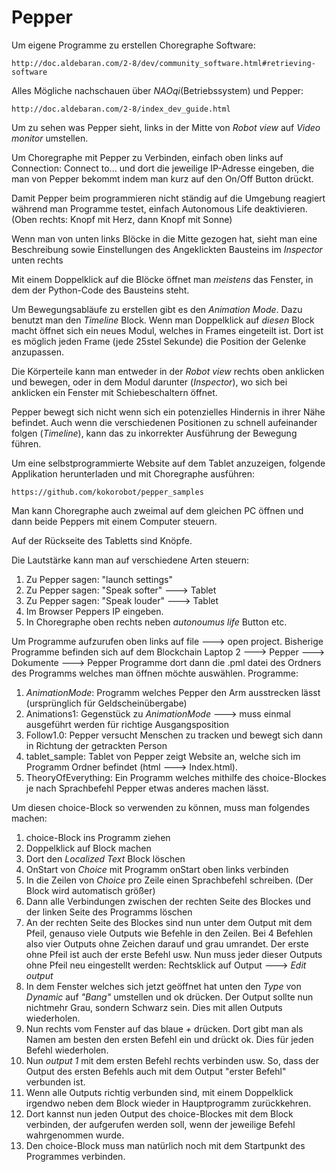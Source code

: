 # Pepper
Um eigene Programme zu erstellen
Choregraphe Software:
```
http://doc.aldebaran.com/2-8/dev/community_software.html#retrieving-software
```
Alles Mögliche nachschauen über *NAOqi*(Betriebssystem) und Pepper:
```
http://doc.aldebaran.com/2-8/index_dev_guide.html
```
Um zu sehen was Pepper sieht, links in der Mitte von *Robot view* auf *Video monitor* umstellen.

Um Choregraphe mit Pepper zu Verbinden, einfach oben links auf Connection: Connect to...
und dort die jeweilige IP-Adresse eingeben, die man von Pepper bekommt indem man kurz auf den On/Off Button drückt.

Damit Pepper beim programmieren nicht ständig auf die Umgebung reagiert während man Programme testet, einfach Autonomous Life deaktivieren. (Oben rechts: Knopf mit Herz, dann Knopf mit Sonne)

Wenn man von unten links Blöcke in die Mitte gezogen hat, sieht man eine Beschreibung sowie Einstellungen des Angeklickten Bausteins im *Inspector* unten rechts

Mit einem Doppelklick auf die Blöcke öffnet man _meistens_ das Fenster, in dem der Python-Code des Bausteins steht.

Um Bewegungsabläufe zu erstellen gibt es den *Animation Mode*. Dazu benutzt man den *Timeline* Block.
Wenn man Doppelklick auf _diesen_ Block macht öffnet sich ein neues Modul, welches in Frames eingeteilt ist. Dort ist es möglich jeden Frame (jede 25stel Sekunde) die Position der Gelenke anzupassen.

Die Körperteile kann man entweder in der *Robot view* rechts oben anklicken und bewegen, oder in dem Modul darunter (*Inspector*), wo sich bei anklicken ein Fenster mit Schiebeschaltern öffnet.

Pepper bewegt sich nicht wenn sich ein potenzielles Hindernis in ihrer Nähe befindet. Auch wenn die verschiedenen Positionen zu schnell aufeinander folgen (*Timeline*), kann das zu inkorrekter Ausführung der Bewegung führen.

Um eine selbstprogrammierte Website auf dem Tablet anzuzeigen, folgende Applikation herunterladen und mit Choregraphe ausführen:
```
https://github.com/kokorobot/pepper_samples
```

Man kann Choregraphe auch zweimal auf dem gleichen PC öffnen und dann beide Peppers mit einem Computer steuern.

Auf der Rückseite des Tabletts sind Knöpfe. 

Die Lautstärke kann man auf verschiedene Arten steuern:
1. Zu Pepper sagen: "launch settings"
2. Zu Pepper sagen: "Speak softer" ---> Tablet
3. Zu Pepper sagen: "Speak louder" ---> Tablet
4. Im Browser Peppers IP eingeben.
5. In Choregraphe oben rechts neben *autonoumus life* Button etc.

Um Programme aufzurufen oben links auf file ---> open project.
Bisherige Programme befinden sich auf dem Blockchain Laptop 2 ---> Pepper ---> Dokumente ---> Pepper Programme 
dort dann die .pml datei des Ordners des Programms welches man öffnen möchte auswählen.
Programme:
1. *AnimationMode*:
Programm welches Pepper den Arm ausstrecken lässt (ursprünglich für Geldscheinübergabe)
2. Animations1:
Gegenstück zu *AnimationMode* ---> muss einmal ausgeführt werden für richtige Ausgangsposition
3. Follow1.0:
Pepper versucht Menschen zu tracken und bewegt sich dann in Richtung der getrackten Person
4. tablet_sample:
Tablet von Pepper zeigt Website an, welche sich im Programm Ordner befindet (html ---> Index.html).
5. TheoryOfEverything:
Ein Programm welches mithilfe des choice-Blockes je nach Sprachbefehl Pepper etwas anderes machen lässt.

Um diesen choice-Block so verwenden zu können, muss man folgendes machen:
1. choice-Block ins Programm ziehen
2. Doppelklick auf Block machen
3. Dort den *Localized Text* Block löschen
4. OnStart von *Choice* mit Programm onStart oben links verbinden
5. In die Zeilen von *Choice* pro Zeile einen Sprachbefehl schreiben. (Der Block wird automatisch größer)
6. Dann alle Verbindungen zwischen der rechten Seite des Blockes und der linken Seite des Programms löschen
7. An der rechten Seite des Blockes sind nun unter dem Output mit dem Pfeil, genauso viele Outputs wie Befehle in den Zeilen. Bei 4 Befehlen also vier Outputs ohne Zeichen darauf und grau umrandet. Der erste ohne Pfeil ist auch der erste Befehl usw. Nun muss jeder dieser Outputs ohne Pfeil neu eingestellt werden: Rechtsklick auf Output ---> *Edit output*
8. In dem Fenster welches sich jetzt geöffnet hat unten den *Type* von *Dynamic* auf *"Bang"* umstellen und ok drücken. Der Output sollte nun nichtmehr Grau, sondern Schwarz sein. Dies mit allen Outputs wiederholen.
9. Nun rechts vom Fenster auf das blaue *+* drücken. Dort gibt man als Namen am besten den ersten Befehl ein und drückt ok. Dies für jeden Befehl wiederholen.
10. Nun *output 1* mit dem ersten Befehl rechts verbinden usw. So, dass der Output des ersten Befehls auch mit dem Output "erster Befehl" verbunden ist. 
11. Wenn alle Outputs richtig verbunden sind, mit einem Doppelklick irgendwo neben dem Block wieder in Hauptprogramm zurückkehren.
12. Dort kannst nun jeden Output des choice-Blockes mit dem Block verbinden, der aufgerufen werden soll, wenn der jeweilige Befehl wahrgenommen wurde.
13. Den choice-Block muss man natürlich noch mit dem Startpunkt des Programmes verbinden.
